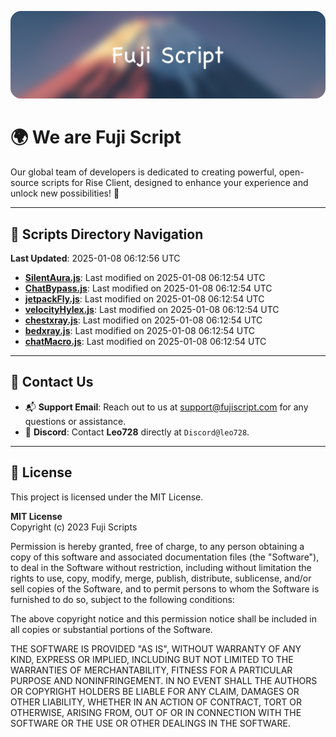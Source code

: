 ![Banner](.github/b.webp)

# 🌍 **We are Fuji Script**

Our global team of developers is dedicated to creating powerful, open-source scripts for Rise Client, designed to enhance your experience and unlock new possibilities! 🌟

---
<!-- SCRIPTS_NAVIGATION_START -->
## 📂 **Scripts Directory Navigation**

**Last Updated**: 2025-01-08 06:12:56 UTC

- **[SilentAura.js](scripts/SilentAura.js)**: Last modified on 2025-01-08 06:12:54 UTC
- **[ChatBypass.js](scripts/ChatBypass.js)**: Last modified on 2025-01-08 06:12:54 UTC
- **[jetpackFly.js](scripts/jetpackFly.js)**: Last modified on 2025-01-08 06:12:54 UTC
- **[velocityHylex.js](scripts/velocityHylex.js)**: Last modified on 2025-01-08 06:12:54 UTC
- **[chestxray.js](scripts/chestxray.js)**: Last modified on 2025-01-08 06:12:54 UTC
- **[bedxray.js](scripts/bedxray.js)**: Last modified on 2025-01-08 06:12:54 UTC
- **[chatMacro.js](scripts/chatMacro.js)**: Last modified on 2025-01-08 06:12:54 UTC

<!-- SCRIPTS_NAVIGATION_END -->

---

## 💬 **Contact Us**  
- 📬 **Support Email**: Reach out to us at [support@fujiscript.com](mailto:support@fujiscript.com) for any questions or assistance.  
- 💬 **Discord**: Contact **Leo728** directly at `Discord@leo728`.

---

## 📜 **License**

This project is licensed under the MIT License.  

**MIT License**  
Copyright (c) 2023 Fuji Scripts  

Permission is hereby granted, free of charge, to any person obtaining a copy of this software and associated documentation files (the "Software"), to deal in the Software without restriction, including without limitation the rights to use, copy, modify, merge, publish, distribute, sublicense, and/or sell copies of the Software, and to permit persons to whom the Software is furnished to do so, subject to the following conditions:  

The above copyright notice and this permission notice shall be included in all copies or substantial portions of the Software.  

THE SOFTWARE IS PROVIDED "AS IS", WITHOUT WARRANTY OF ANY KIND, EXPRESS OR IMPLIED, INCLUDING BUT NOT LIMITED TO THE WARRANTIES OF MERCHANTABILITY, FITNESS FOR A PARTICULAR PURPOSE AND NONINFRINGEMENT. IN NO EVENT SHALL THE AUTHORS OR COPYRIGHT HOLDERS BE LIABLE FOR ANY CLAIM, DAMAGES OR OTHER LIABILITY, WHETHER IN AN ACTION OF CONTRACT, TORT OR OTHERWISE, ARISING FROM, OUT OF OR IN CONNECTION WITH THE SOFTWARE OR THE USE OR OTHER DEALINGS IN THE SOFTWARE.  
